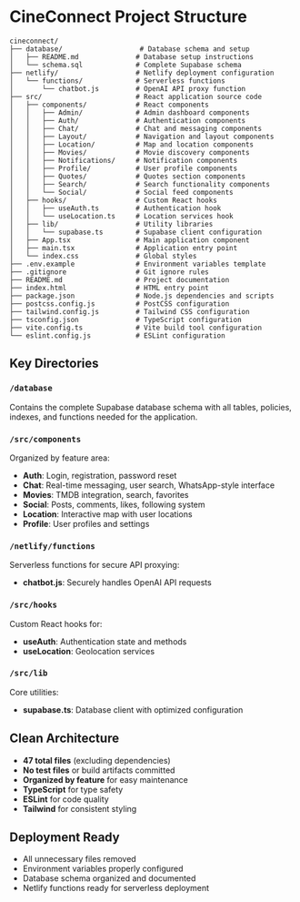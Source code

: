 # CineConnect Project Structure

```
cineconnect/
├── database/                   # Database schema and setup
│   ├── README.md              # Database setup instructions
│   └── schema.sql             # Complete Supabase schema
├── netlify/                   # Netlify deployment configuration
│   └── functions/             # Serverless functions
│       └── chatbot.js         # OpenAI API proxy function
├── src/                       # React application source code
│   ├── components/            # React components
│   │   ├── Admin/             # Admin dashboard components
│   │   ├── Auth/              # Authentication components
│   │   ├── Chat/              # Chat and messaging components
│   │   ├── Layout/            # Navigation and layout components
│   │   ├── Location/          # Map and location components
│   │   ├── Movies/            # Movie discovery components
│   │   ├── Notifications/     # Notification components
│   │   ├── Profile/           # User profile components
│   │   ├── Quotes/            # Quotes section components
│   │   ├── Search/            # Search functionality components
│   │   └── Social/            # Social feed components
│   ├── hooks/                 # Custom React hooks
│   │   ├── useAuth.ts         # Authentication hook
│   │   └── useLocation.ts     # Location services hook
│   ├── lib/                   # Utility libraries
│   │   └── supabase.ts        # Supabase client configuration
│   ├── App.tsx                # Main application component
│   ├── main.tsx               # Application entry point
│   └── index.css              # Global styles
├── .env.example               # Environment variables template
├── .gitignore                 # Git ignore rules
├── README.md                  # Project documentation
├── index.html                 # HTML entry point
├── package.json               # Node.js dependencies and scripts
├── postcss.config.js          # PostCSS configuration
├── tailwind.config.js         # Tailwind CSS configuration
├── tsconfig.json              # TypeScript configuration
├── vite.config.ts             # Vite build tool configuration
└── eslint.config.js           # ESLint configuration
```

## Key Directories

### `/database`
Contains the complete Supabase database schema with all tables, policies, indexes, and functions needed for the application.

### `/src/components`
Organized by feature area:
- **Auth**: Login, registration, password reset
- **Chat**: Real-time messaging, user search, WhatsApp-style interface  
- **Movies**: TMDB integration, search, favorites
- **Social**: Posts, comments, likes, following system
- **Location**: Interactive map with user locations
- **Profile**: User profiles and settings

### `/netlify/functions`
Serverless functions for secure API proxying:
- **chatbot.js**: Securely handles OpenAI API requests

### `/src/hooks`
Custom React hooks for:
- **useAuth**: Authentication state and methods
- **useLocation**: Geolocation services

### `/src/lib`
Core utilities:
- **supabase.ts**: Database client with optimized configuration

## Clean Architecture

- **47 total files** (excluding dependencies)
- **No test files** or build artifacts committed
- **Organized by feature** for easy maintenance
- **TypeScript** for type safety
- **ESLint** for code quality
- **Tailwind** for consistent styling

## Deployment Ready

- All unnecessary files removed
- Environment variables properly configured
- Database schema organized and documented
- Netlify functions ready for serverless deployment